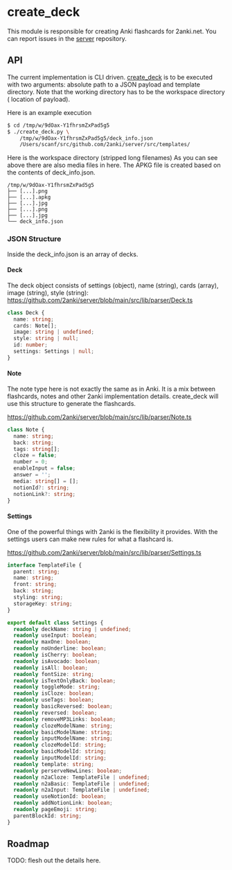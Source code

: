 # create_deck

This module is responsible for creating Anki flashcards for 2anki.net.
You can report issues in the [server](https://github.com/2anki/server/issues) repository.

## API

The current implementation is CLI driven. [create_deck](./create_deck.py) is to
be executed with two arguments: absolute path to a JSON payload and template
directory. Note that the working directory has to be the workspace directory (
location of payload).

Here is an example execution

```bash
$ cd /tmp/w/9dOax-Y1fhrsmZxPad5g5
$ ./create_deck.py \
    /tmp/w/9dOax-Y1fhrsmZxPad5g5/deck_info.json
    /Users/scanf/src/github.com/2anki/server/src/templates/
```

Here is the workspace directory (stripped long filenames)
As you can see above there are also media files in here. The APKG file is
created based on the contents of deck_info.json.

```
/tmp/w/9dOax-Y1fhrsmZxPad5g5
├── [...].png
├── [...].apkg
├── [...].jpg
├── [...].png
├── [...].jpg
└── deck_info.json
```

### JSON Structure

Inside the deck_info.json is an array of decks.

#### Deck

The deck object consists of settings (object), name (string), cards (array),
image (string), style (string):
https://github.com/2anki/server/blob/main/src/lib/parser/Deck.ts

```typescript
class Deck {
  name: string;
  cards: Note[];
  image: string | undefined;
  style: string | null;
  id: number;
  settings: Settings | null;
}
```

#### Note

The note type here is not exactly the same as in Anki. It is a mix between
flashcards, notes and other 2anki implementation details. create_deck will use
this structure to generate the flashcards.

https://github.com/2anki/server/blob/main/src/lib/parser/Note.ts

```typescript
class Note {
  name: string;
  back: string;
  tags: string[];
  cloze = false;
  number = 0;
  enableInput = false;
  answer = '';
  media: string[] = [];
  notionId?: string;
  notionLink?: string;
}
```

#### Settings

One of the powerful things with 2anki is the flexibility it provides. With the
settings users can make new rules for what a flashcard is.

https://github.com/2anki/server/blob/main/src/lib/parser/Settings.ts

```typescript
interface TemplateFile {
  parent: string;
  name: string;
  front: string;
  back: string;
  styling: string;
  storageKey: string;
}

export default class Settings {
  readonly deckName: string | undefined;
  readonly useInput: boolean;
  readonly maxOne: boolean;
  readonly noUnderline: boolean;
  readonly isCherry: boolean;
  readonly isAvocado: boolean;
  readonly isAll: boolean;
  readonly fontSize: string;
  readonly isTextOnlyBack: boolean;
  readonly toggleMode: string;
  readonly isCloze: boolean;
  readonly useTags: boolean;
  readonly basicReversed: boolean;
  readonly reversed: boolean;
  readonly removeMP3Links: boolean;
  readonly clozeModelName: string;
  readonly basicModelName: string;
  readonly inputModelName: string;
  readonly clozeModelId: string;
  readonly basicModelId: string;
  readonly inputModelId: string;
  readonly template: string;
  readonly perserveNewLines: boolean;
  readonly n2aCloze: TemplateFile | undefined;
  readonly n2aBasic: TemplateFile | undefined;
  readonly n2aInput: TemplateFile | undefined;
  readonly useNotionId: boolean;
  readonly addNotionLink: boolean;
  readonly pageEmoji: string;
  parentBlockId: string;
}
```

## Roadmap

TODO: flesh out the details here.
